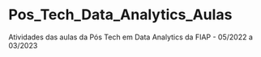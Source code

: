 # Pos_Tech_Data_Analytics_Aulas
Atividades das aulas da Pós Tech em Data Analytics da FIAP - 05/2022 a 03/2023
